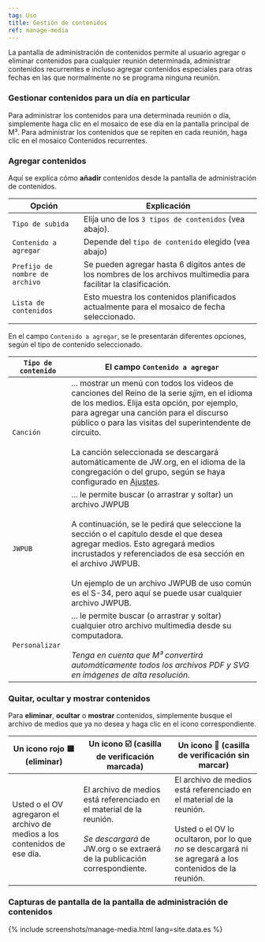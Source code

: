 ```yaml
---
tag: Uso
title: Gestión de contenidos
ref: manage-media
---
```


La pantalla de administración de contenidos permite al usuario agregar o eliminar contenidos para cualquier reunión determinada, administrar contenidos recurrentes e incluso agregar contenidos especiales para otras fechas en las que normalmente no se programa ninguna reunión.

### Gestionar contenidos para un día en particular

Para administrar los contenidos para una determinada reunión o día, simplemente haga clic en el mosaico de ese día en la pantalla principal de M³. Para administrar los contenidos que se repiten en cada reunión, haga clic en el mosaico Contenidos recurrentes.

### Agregar contenidos

Aquí se explica cómo **añadir** contenidos desde la pantalla de administración de contenidos.

Opción | Explicación
--- | ---
`Tipo de subida` | Elija uno de los `3 tipos de contenidos` (vea abajo).
`Contenido a agregar` | Depende del `tipo de contenido` elegido (vea abajo)
`Prefijo de nombre de archivo` | Se pueden agregar hasta 6 dígitos antes de los nombres de los archivos multimedia para facilitar la clasificación.
`Lista de contenidos` | Esto muestra los contenidos planificados actualmente para el mosaico de fecha seleccionado.

En el campo `Contenido a agregar`, se le presentarán diferentes opciones, según el tipo de contenido seleccionado.

`Tipo de contenido` | El campo `Contenido a agregar`
--- | ---
`Canción` | ... mostrar un menú con todos los videos de canciones del Reino de la serie *sjjm*, en el idioma de los medios. Elija esta opción, por ejemplo, para agregar una canción para el discurso público o para las visitas del superintendente de circuito. <br><br> La canción seleccionada se descargará automáticamente de JW.org, en el idioma de la congregación o del grupo, según se haya configurado en [Ajustes](%7B%7Bpage.lang%7D%7D/#configuration).
`JWPUB` | ... le permite buscar (o arrastrar y soltar) un archivo JWPUB <br><br> A continuación, se le pedirá que seleccione la sección o el capítulo desde el que desea agregar medios. Esto agregará medios incrustados y referenciados de esa sección en el archivo JWPUB. <br><br> Un ejemplo de un archivo JWPUB de uso común es el S-34, pero aquí se puede usar cualquier archivo JWPUB.
`Personalizar` | ... le permite buscar (o arrastrar y soltar) cualquier otro archivo multimedia desde su computadora. <br><br> *Tenga en cuenta que M³ convertirá automáticamente todos los archivos PDF y SVG en imágenes de alta resolución.*

### Quitar, ocultar y mostrar contenidos

Para **eliminar**, **ocultar** o **mostrar** contenidos, simplemente busque el archivo de medios que ya no desea y haga clic en el icono correspondiente.

Un icono rojo 🟥 (eliminar) | Un icono ☑️ (casilla de verificación marcada) | Un icono 🔲 (casilla de verificación sin marcar)
--- | --- | ---
Usted o el OV agregaron el archivo de medios a los contenidos de ese día. | El archivo de medios está referenciado en el material de la reunión. <br><br> *Se descargará* de JW.org o se extraerá de la publicación correspondiente. | El archivo de medios está referenciado en el material de la reunión. <br><br> Usted o el OV lo ocultaron, por lo que *no* se descargará ni se agregará a los contenidos de la reunión.

### Capturas de pantalla de la pantalla de administración de contenidos

{% include screenshots/manage-media.html lang=site.data.es %}
